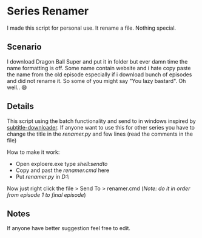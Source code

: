 # Series Renamer

I made this script for personal use. It rename a file. Nothing special.

## Scenario

I download Dragon Ball Super and put it in folder but ever damn time the name formatting is off. Some name contain website and i hate copy paste the name from the old episode especially if i download bunch of episodes and did not rename it. So some of you might say "You lazy bastard". Oh well.. :smile:

## Details

This script using the batch functionality and send to in windows inspired by [subtitle-downloader](https://github.com/manojmj92/subtitle-downloader).
If anyone want to use this for other series you have to change the title in the *renamer.py* and few lines (read the comments in the file)

How to make it work:
- Open exploere.exe type *shell:sendto*
- Copy and past the *renamer.cmd* here
- Put *renamer.py* in *D:\\*

Now just right click the file > Send To > renamer.cmd (*Note: do it in order from episode 1 to final episode*)

## Notes

If anyone have better suggestion feel free to edit.
